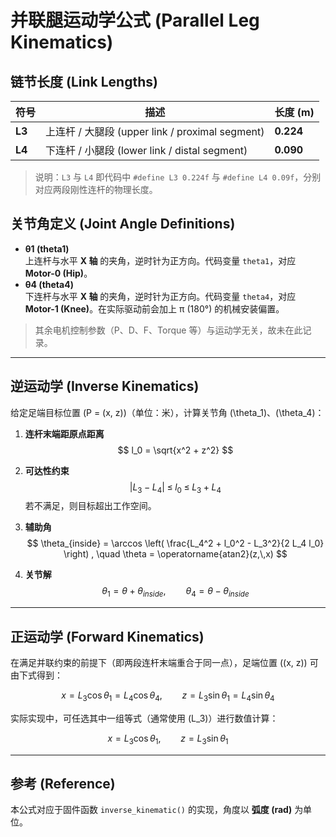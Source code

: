 
# 并联腿运动学公式 (Parallel Leg Kinematics)

## 链节长度 (Link Lengths)

| 符号 | 描述 | 长度 (m) |
|------|------|-----------|
| **L3** | 上连杆 / 大腿段 (upper link / proximal segment) | **0.224** |
| **L4** | 下连杆 / 小腿段 (lower link / distal segment)  | **0.090** |

> 说明：`L3` 与 `L4` 即代码中 `#define L3 0.224f` 与 `#define L4 0.09f`，分别对应两段刚性连杆的物理长度。

## 关节角定义 (Joint Angle Definitions)

* **θ1 (theta1)**  
  上连杆与水平 **X 轴** 的夹角，逆时针为正方向。代码变量 `theta1`，对应 **Motor-0 (Hip)**。
* **θ4 (theta4)**  
  下连杆与水平 **X 轴** 的夹角，逆时针为正方向。代码变量 `theta4`，对应 **Motor-1 (Knee)**。在实际驱动前会加上 π (180°) 的机械安装偏置。

> 其余电机控制参数（P、D、F、Torque 等）与运动学无关，故未在此记录。

---

## 逆运动学 (Inverse Kinematics)

给定足端目标位置 \(P = (x, z)\)（单位：米），计算关节角 \(\theta_1\)、\(\theta_4\)：

1. **连杆末端距原点距离**  
   $$ l_0 = \sqrt{x^2 + z^2} $$

2. **可达性约束**  
   $$ |L_3 - L_4| \; \le \; l_0 \; \le \; L_3 + L_4 $$
   若不满足，则目标超出工作空间。

3. **辅助角**  
   $$
     \theta_{inside} = \arccos \left( \frac{L_4^2 + l_0^2 - L_3^2}{2 L_4 l_0} \right) , \quad
     \theta = \operatorname{atan2}(z,\,x)
   $$

4. **关节解**  
   $$
     \theta_1 = \theta + \theta_{inside}, \qquad
     \theta_4 = \theta - \theta_{inside}
   $$

---

## 正运动学 (Forward Kinematics)

在满足并联约束的前提下（即两段连杆末端重合于同一点），足端位置 \((x, z)\) 可由下式得到：

$$
  x = L_3 \cos \theta_1 = L_4 \cos \theta_4 , \qquad
  z = L_3 \sin \theta_1 = L_4 \sin \theta_4
$$

实际实现中，可任选其中一组等式（通常使用 \(L_3\)）进行数值计算：

$$
  x = L_3 \cos \theta_1 , \qquad
  z = L_3 \sin \theta_1
$$

---

## 参考 (Reference)

本公式对应于固件函数 `inverse_kinematic()` 的实现，角度以 **弧度 (rad)** 为单位。 